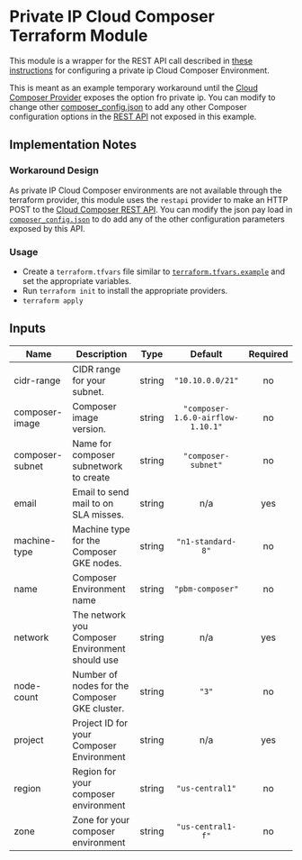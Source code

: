 # Private IP Cloud Composer Terraform Module
This module is a wrapper for the REST API call described in 
[these instructions](https://cloud.google.com/composer/docs/how-to/managing/configuring-private-ip)
for configuring a private ip Cloud Composer Environment.

This is meant as an example temporary workaround until the [Cloud Composer Provider](https://www.terraform.io/docs/providers/google/r/composer_environment.html) exposes the option fro private ip.
You can modify to change other [composer_config.json](config/composer_config.json) to add any other Composer configuration options in the [REST API](https://cloud.google.com/composer/docs/reference/rest/v1beta1/projects.locations.environments/create) not exposed  in this example.


## Implementation Notes

### Workaround Design
As private IP Cloud Composer environments are not available through
the terraform provider, this module uses the `restapi` provider to make
an HTTP POST to the [Cloud Composer REST API](https://cloud.google.com/composer/docs/reference/rest/).
You can modify the json pay load in [`composer_config.json`](./config/composer_config.json) to do 
add any of the other configuration parameters exposed by this API.

### Usage
- Create a `terraform.tfvars` file similar to [`terraform.tfvars.example`](./terraform.tfvars.example)
and set the appropriate variables.
- Run `terraform init` to install the appropriate providers.
- `terraform apply`


## Inputs

| Name | Description | Type | Default | Required |
|------|-------------|:----:|:-----:|:-----:|
| cidr-range | CIDR range for your subnet. | string | `"10.10.0.0/21"` | no |
| composer-image | Composer image version. | string | `"composer-1.6.0-airflow-1.10.1"` | no |
| composer-subnet | Name for composer subnetwork to create | string | `"composer-subnet"` | no |
| email | Email to send mail to on SLA misses. | string | n/a | yes |
| machine-type | Machine type for the Composer GKE nodes. | string | `"n1-standard-8"` | no |
| name | Composer Environment name | string | `"pbm-composer"` | no |
| network | The network you Composer Environment should use | string | n/a | yes |
| node-count | Number of nodes for the Composer GKE cluster. | string | `"3"` | no |
| project | Project ID for your Composer Environment | string | n/a | yes |
| region | Region for your composer environment | string | `"us-central1"` | no |
| zone | Zone for your composer environment | string | `"us-central1-f"` | no |
